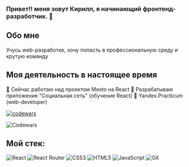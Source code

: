 ### Привет!! меня зовут Кирилл, я начинающий фронтенд-разработчик. 👋

## Обо мне
Учусь web-разработке, хочу попасть в профессиональную среду и крутую команду



## Моя деятельность в настоящее время
🔭 Сейчас работаю над проектом Mesto на React
🔭 Разрабатываю приложение "Cоциальная сеть" (обучение React)
🌱 Yandex.Practicum (web-developer)



[![codewars](https://www.codewars.com/users/teacher90/badges/small)](https://www.codewars.com/users/teacher90) 

![Codewars](https://img.shields.io/badge/Codewars-B1361E?style=for-the-badge&logo=codewars&logoColor=grey)
## Мой стек:
![React](https://img.shields.io/badge/react-%2320232a.svg?style=for-the-badge&logo=react&logoColor=%2361DAFB)
![React Router](https://img.shields.io/badge/React_Router-CA4245?style=for-the-badge&logo=react-router&logoColor=white)
![CSS3](https://img.shields.io/badge/css3-%231572B6.svg?style=for-the-badge&logo=css3&logoColor=white)
![HTML5](https://img.shields.io/badge/html5-%23E34F26.svg?style=for-the-badge&logo=html5&logoColor=white)
![JavaScript](https://img.shields.io/badge/javascript-%23323330.svg?style=for-the-badge&logo=javascript&logoColor=%23F7DF1E)
![Git](https://img.shields.io/badge/git-%23F05033.svg?style=for-the-badge&logo=git&logoColor=white)



<!--
**KirillTsurkan/KirillTsurkan** is a ✨ _special_ ✨ repository because its `README.md` (this file) appears on your GitHub profile.

Here are some ideas to get you started:

- 🔭 I’m currently working on ...
- 🌱 I’m currently learning ...
- 👯 I’m looking to collaborate on ...
- 🤔 I’m looking for help with ...
- 💬 Ask me about ...
- 📫 How to reach me: ...
- 😄 Pronouns: ...
- ⚡ Fun fact: ...
-->
